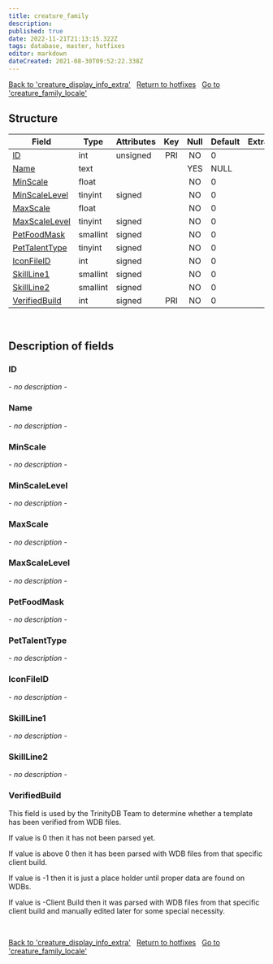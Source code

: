 ```yaml
---
title: creature_family
description: 
published: true
date: 2022-11-21T21:13:15.322Z
tags: database, master, hotfixes
editor: markdown
dateCreated: 2021-08-30T09:52:22.338Z
---
```


<a href="https://trinitycore.info/en/database/master/hotfixes/creature_display_info_extra" class="mt-5 v-btn v-btn--depressed v-btn--flat v-btn--outlined theme--light v-size--default darkblue--text text--lighten-3"><span class="v-btn__content"><i aria-hidden="true" class="v-icon notranslate v-icon--left mdi mdi-arrow-left theme--light"></i><span>Back to 'creature_display_info_extra'</span></span></a>&nbsp;&nbsp;&nbsp;<a href="https://trinitycore.info/en/database/master/hotfixes/home" class="mt-5 v-btn v-btn--depressed v-btn--flat v-btn--outlined theme--light v-size--default darkblue--text text--lighten-3"><span class="v-btn__content"><i aria-hidden="true" class="v-icon notranslate v-icon--left mdi mdi-home-outline theme--light"></i><span>Return to hotfixes</span></span></a>&nbsp;&nbsp;&nbsp;<a href="https://trinitycore.info/en/database/master/hotfixes/creature_family_locale" class="mt-5 v-btn v-btn--depressed v-btn--flat v-btn--outlined theme--light v-size--default darkblue--text text--lighten-3"><span class="v-btn__content"><span>Go to 'creature_family_locale'</span><i aria-hidden="true" class="v-icon notranslate v-icon--right mdi mdi-arrow-right theme--light"></i></span></a>

## Structure

| Field | Type | Attributes | Key | Null | Default | Extra | Comment |
| --- | --- | --- | :---: | :---: | --- | --- | --- |
| [ID](#id-alt) | int | unsigned | PRI | NO | 0 |  |  |
| [Name](#name-alt) | text |  |  | YES | NULL |  |  |
| [MinScale](#minscale) | float |  |  | NO | 0 |  |  |
| [MinScaleLevel](#minscalelevel) | tinyint | signed |  | NO | 0 |  |  |
| [MaxScale](#maxscale) | float |  |  | NO | 0 |  |  |
| [MaxScaleLevel](#maxscalelevel) | tinyint | signed |  | NO | 0 |  |  |
| [PetFoodMask](#petfoodmask) | smallint | signed |  | NO | 0 |  |  |
| [PetTalentType](#pettalenttype) | tinyint | signed |  | NO | 0 |  |  |
| [IconFileID](#iconfileid) | int | signed |  | NO | 0 |  |  |
| [SkillLine1](#skillline1) | smallint | signed |  | NO | 0 |  |  |
| [SkillLine2](#skillline2) | smallint | signed |  | NO | 0 |  |  |
| [VerifiedBuild](#verifiedbuild) | int | signed | PRI | NO | 0 |  |  |
&nbsp;
## Description of fields

### ID <!-- {#id-alt} -->
*- no description -*
&nbsp;

### Name <!-- {#name-alt} -->
*- no description -*
&nbsp;

### MinScale
*- no description -*
&nbsp;

### MinScaleLevel
*- no description -*
&nbsp;

### MaxScale
*- no description -*
&nbsp;

### MaxScaleLevel
*- no description -*
&nbsp;

### PetFoodMask
*- no description -*
&nbsp;

### PetTalentType
*- no description -*
&nbsp;

### IconFileID
*- no description -*
&nbsp;

### SkillLine1
*- no description -*
&nbsp;

### SkillLine2
*- no description -*
&nbsp;

### VerifiedBuild
This field is used by the TrinityDB Team to determine whether a template has been verified from WDB files.

If value is 0 then it has not been parsed yet.

If value is above 0 then it has been parsed with WDB files from that specific client build.

If value is -1 then it is just a place holder until proper data are found on WDBs.

If value is -Client Build then it was parsed with WDB files from that specific client build and manually edited later for some special necessity.

&nbsp;

<a href="https://trinitycore.info/en/database/master/hotfixes/creature_display_info_extra" class="mt-5 v-btn v-btn--depressed v-btn--flat v-btn--outlined theme--light v-size--default darkblue--text text--lighten-3"><span class="v-btn__content"><i aria-hidden="true" class="v-icon notranslate v-icon--left mdi mdi-arrow-left theme--light"></i><span>Back to 'creature_display_info_extra'</span></span></a>&nbsp;&nbsp;&nbsp;<a href="https://trinitycore.info/en/database/master/hotfixes/home" class="mt-5 v-btn v-btn--depressed v-btn--flat v-btn--outlined theme--light v-size--default darkblue--text text--lighten-3"><span class="v-btn__content"><i aria-hidden="true" class="v-icon notranslate v-icon--left mdi mdi-home-outline theme--light"></i><span>Return to hotfixes</span></span></a>&nbsp;&nbsp;&nbsp;<a href="https://trinitycore.info/en/database/master/hotfixes/creature_family_locale" class="mt-5 v-btn v-btn--depressed v-btn--flat v-btn--outlined theme--light v-size--default darkblue--text text--lighten-3"><span class="v-btn__content"><span>Go to 'creature_family_locale'</span><i aria-hidden="true" class="v-icon notranslate v-icon--right mdi mdi-arrow-right theme--light"></i></span></a>

